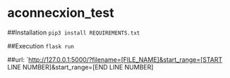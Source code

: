 # aconnecxion_test

##Installation 
`pip3 install REQUIREMENTS.txt`

##Execution
`flask run`

##url: `http://127.0.0.1:5000/?filename=[FILE_NAME]&start_range=[START LINE NUMBER]&start_range=[END LINE NUMBER]

